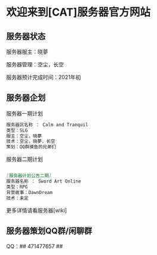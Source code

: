 # 欢迎来到[CAT]服务器官方网站

## 服务器状态

服务器服主：晓夢

服务器管理：空尘，长空

服务器预计完成时间：2021年初

## 服务器企划

服务器一期计划

```markdown
服务器区名称 ： Calm and Tranquil
类型：SLG
服主：空尘，晓夢
技术：空尘，晓夢，长空
策划：QQ群摸鱼的兄弟们

```

服务器二期计划

```markdown

[服务器计划公告二期]
服务器名称 ： Sword Art Online
类型：RPG
背景故事：DawnDream
技术：未定

```

更多详情请看服务器[wiki]

## 服务器策划QQ群/闲聊群
QQ：## 471477657 ##
